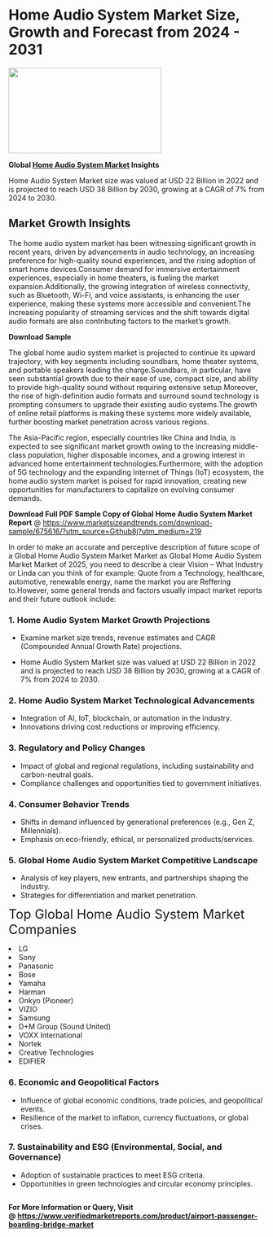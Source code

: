 <H1>Home Audio System Market Size, Growth and Forecast from 2024 - 2031</H1><img class="aligncenter size-medium wp-image-584254" src="https://thirdeyenews.in/wp-content/uploads/2024/09/Global-Market-Research-300x168.jpeg" alt="" width="300" height="168" /><p><strong>Global&nbsp;<a href="https://www.marketsizeandtrends.com/download-sample/675616/?utm_source=Github8j?utm_medium=219">Home Audio System Market</a> Insights</strong></p><p>Home Audio System Market size was valued at USD 22 Billion in 2022 and is projected to reach USD 38 Billion by 2030, growing at a CAGR of 7% from 2024 to 2030.</p><p><h2>Market Growth Insights</h2> <p>The home audio system market has been witnessing significant growth in recent years, driven by advancements in audio technology, an increasing preference for high-quality sound experiences, and the rising adoption of smart home devices.Consumer demand for immersive entertainment experiences, especially in home theaters, is fueling the market expansion.Additionally, the growing integration of wireless connectivity, such as Bluetooth, Wi-Fi, and voice assistants, is enhancing the user experience, making these systems more accessible and convenient.The increasing popularity of streaming services and the shift towards digital audio formats are also contributing factors to the market’s growth.</p> <p><strong>Download Sample</strong></p> <p>The global home audio system market is projected to continue its upward trajectory, with key segments including soundbars, home theater systems, and portable speakers leading the charge.Soundbars, in particular, have seen substantial growth due to their ease of use, compact size, and ability to provide high-quality sound without requiring extensive setup.Moreover, the rise of high-definition audio formats and surround sound technology is prompting consumers to upgrade their existing audio systems.The growth of online retail platforms is making these systems more widely available, further boosting market penetration across various regions.</p> <p>The Asia-Pacific region, especially countries like China and India, is expected to see significant market growth owing to the increasing middle-class population, higher disposable incomes, and a growing interest in advanced home entertainment technologies.Furthermore, with the adoption of 5G technology and the expanding Internet of Things (IoT) ecosystem, the home audio system market is poised for rapid innovation, creating new opportunities for manufacturers to capitalize on evolving consumer demands.</p> <p><span class=""><strong>Download Full PDF Sample Copy of Global Home Audio System Market Report</strong> @ <a href="https://www.marketsizeandtrends.com/download-sample/675616/?utm_source=Github8j?utm_medium=219" target="_blank">https://www.marketsizeandtrends.com/download-sample/675616/?utm_source=Github8j?utm_medium=219</a></span></p><p>In order to make an accurate and perceptive description of future scope of a Global&nbsp;Home Audio System Market Market as Global&nbsp;Home Audio System Market Market of 2025, you need to describe a clear Vision &ndash; What Industry or Linda can you think of for example: Quote from a Technology, healthcare, automotive, renewable energy, name the market you are Reffering to.However, some general trends and factors usually impact market reports and their future outlook include:</p><h3>1.&nbsp;<strong>Home Audio System Market Growth Projections</strong></h3><ul><li>Examine market size trends, revenue estimates and CAGR (Compounded Annual Growth Rate) projections.</li><li><p>Home Audio System Market size was valued at USD 22 Billion in 2022 and is projected to reach USD 38 Billion by 2030, growing at a CAGR of 7% from 2024 to 2030.</p></li></ul><h3>2.&nbsp;<strong>Home Audio System Market Technological Advancements</strong></h3><ul><li>Integration of AI, IoT, blockchain, or automation in the industry.</li><li>Innovations driving cost reductions or improving efficiency.</li></ul><h3>3.&nbsp;<strong>Regulatory and Policy Changes</strong></h3><ul><li>Impact of global and regional regulations, including sustainability and carbon-neutral goals.</li><li>Compliance challenges and opportunities tied to government initiatives.</li></ul><h3>4.&nbsp;<strong>Consumer Behavior Trends</strong></h3><ul><li>Shifts in demand influenced by generational preferences (e.g., Gen Z, Millennials).</li><li>Emphasis on eco-friendly, ethical, or personalized products/services.</li></ul><h3>5.&nbsp;<strong>Global Home Audio System Market Competitive Landscape</strong></h3><ul><li>Analysis of key players, new entrants, and partnerships shaping the industry.</li><li>Strategies for differentiation and market penetration.</li></ul><p data-pm-slice="1 1 []"><span style="color: inherit; font-family: inherit; font-size: 25px;">Top Global Home Audio System Market Companies</span></p><div class="" data-test-id=""><p><li>LG</li><li> Sony</li><li> Panasonic</li><li> Bose</li><li> Yamaha</li><li> Harman</li><li> Onkyo (Pioneer)</li><li> VIZIO</li><li> Samsung</li><li> D+M Group (Sound United)</li><li> VOXX International</li><li> Nortek</li><li> Creative Technologies</li><li> EDIFIER</li></p></div><h3>6.&nbsp;<strong>Economic and Geopolitical Factors</strong></h3><ul><li>Influence of global economic conditions, trade policies, and geopolitical events.</li><li>Resilience of the market to inflation, currency fluctuations, or global crises.</li></ul><h3>7.&nbsp;<strong>Sustainability and ESG (Environmental, Social, and Governance)</strong></h3><ul><li>Adoption of sustainable practices to meet ESG criteria.</li><li>Opportunities in green technologies and circular economy principles.</li></ul><h2><strong style="font-size: 14px;">For More Information or Query, Visit @&nbsp;</strong><a style="background-color: #ffffff; font-size: 14px;" href="https://www.marketsizeandtrends.com/report/home-audio-system-market/" target="_blank">https://www.verifiedmarketreports.com/product/airport-passenger-boarding-bridge-market</a></h2>